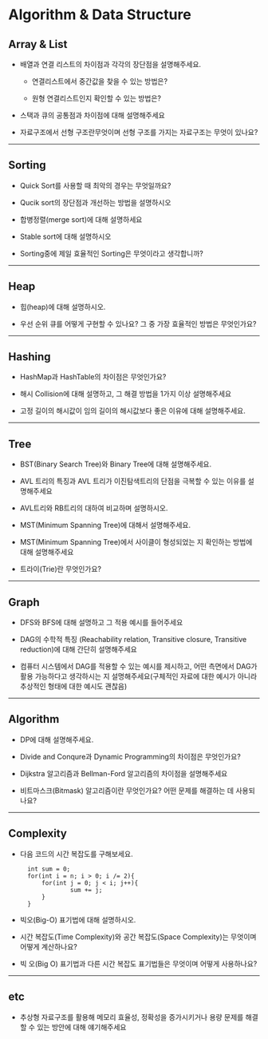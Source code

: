 # Algorithm & Data Structure

## Array & List
- 배열과 연결 리스트의 차이점과 각각의 장단점을 설명해주세요.

  - 연결리스트에서 중간값을 찾을 수 있는 방법은?

  - 원형 연결리스트인지 확인할 수 있는 방법은?

- 스택과 큐의 공통점과 차이점에 대해 설명해주세요

- 자료구조에서 선형 구조란무엇이며 선형 구조를 가지는 자료구조는 무엇이 있나요?
---
## Sorting

- Quick Sort를 사용할 때 최악의 경우는 무엇일까요?

- Qucik sort의 장단점과 개선하는 방법을 설명하시오

- 합병정렬(merge sort)에 대해 설명하세요

- Stable sort에 대해 설명하시오

- Sorting중에 제일 효율적인 Sorting은 무엇이라고 생각합니까?

---
## Heap
- 힙(heap)에 대해 설명하시오.

- 우선 순위 큐를 어떻게 구현할 수 있나요? 그 중 가장 효율적인 방법은 무엇인가요?
---
## Hashing

- HashMap과 HashTable의 차이점은 무엇인가요?

- 해시 Collision에 대해 설명하고, 그 해결 방법을 1가지 이상 설명해주세요

- 고정 길이의 해시값이 임의 길이의 해시값보다 좋은 이유에 대해 설명해주세요.
---
## Tree

- BST(Binary Search Tree)와 Binary Tree에 대해 설명해주세요.

- AVL 트리의 특징과 AVL 트리가 이진탐색트리의 단점을 극복할 수 있는 이유를 설명해주세요

- AVL트리와 RB트리의 대하여 비교하며 설명하시오.

- MST(Minimum Spanning Tree)에 대해서 설명해주세요.

- MST(Minimum Spanning Tree)에서 사이클이 형성되었는 지 확인하는 방법에 대해 설명해주세요

- 트라이(Trie)란 무엇인가요?

---
## Graph

- DFS와 BFS에 대해 설명하고 그 적용 예시를 들어주세요

- DAG의 수학적 특징 (Reachability relation, Transitive closure, Transitive reduction)에 대해 간단히 설명해주세요

- 컴퓨터 시스템에서 DAG를 적용할 수 있는 예시를 제시하고, 어떤 측면에서 DAG가 활용 가능하다고 생각하시는 지 설명해주세요(구체적인 자료에 대한 예시가 아니라 추상적인 형태에 대한 예시도 괜찮음)

---
## Algorithm


- DP에 대해 설명해주세요.

- Divide and Conqure과 Dynamic Programming의 차이점은 무엇인가요?

- Dijkstra 알고리즘과 Bellman-Ford 알고리즘의 차이점을 설명해주세요

- 비트마스크(Bitmask) 알고리즘이란 무엇인가요? 어떤 문제를 해결하는 데 사용되나요?

---
## Complexity

- 다음 코드의 시간 복잡도를 구해보세요.
		
        int sum = 0;
		for(int i = n; i > 0; i /= 2){
			for(int j = 0; j < i; j++){
    				sum += j;
 	   		}
		}

- 빅오(Big-O) 표기법에 대해 설명하시오.

- 시간 복잡도(Time Complexity)와 공간 복잡도(Space Complexity)는 무엇이며 어떻게 계산하나요?

- 빅 오(Big O) 표기법과 다른 시간 복잡도 표기법들은 무엇이며 어떻게 사용하나요?

---
## etc
- 추상형 자료구조를 활용해 메모리 효율성, 정확성을 증가시키거나 용량 문제를 해결할 수 있는 방안에 대해 얘기해주세요

